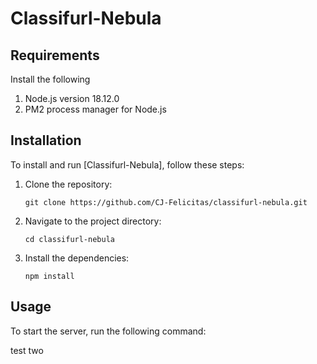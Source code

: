 # Classifurl-Nebula

## Requirements
Install the following

1. Node.js version 18.12.0
2. PM2 process manager for Node.js

## Installation 
To install and run [Classifurl-Nebula], follow these steps:

1. Clone the repository:
    ```shell
    git clone https://github.com/CJ-Felicitas/classifurl-nebula.git
    ```

2. Navigate to the project directory:
    ```shell
    cd classifurl-nebula
    ```

3. Install the dependencies:
    ```shell
    npm install
    ```

## Usage
To start the server, run the following command:

test two